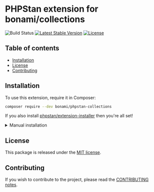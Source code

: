 # PHPStan extension for bonami/collections
![Build Status](https://github.com/bonami/phpstan-collections/workflows/CI/badge.svg)
[![Latest Stable Version](https://poser.pugx.org/bonami/phpstan-collections/v/stable)](https://packagist.org/packages/bonami/phpstan-collections)
[![License](https://poser.pugx.org/bonami/phpstan-collections/license)](https://github.com/bonami/phpstan-collections/blob/master/LICENSE)

## Table of contents

- [Installation](#installation)
- [License](#features)
- [Contributing](#features)

## Installation

To use this extension, require it in Composer:

```bash
composer require --dev bonami/phpstan-collections
``` 

If you also install [phpstan/extension-installer](https://github.com/phpstan/extension-installer) then you're all set!

<details>
  <summary>Manual installation</summary>

If you don't want to use `phpstan/extension-installer`, include `extension.neon` in your project's PHPStan config:

```
includes:
    - vendor/bonami/phpstan-collections/extension.neon
```
</details>

## License

This package is released under the [MIT license](LICENSE).

## Contributing

If you wish to contribute to the project, please read the [CONTRIBUTING notes](CONTRIBUTING.md).
